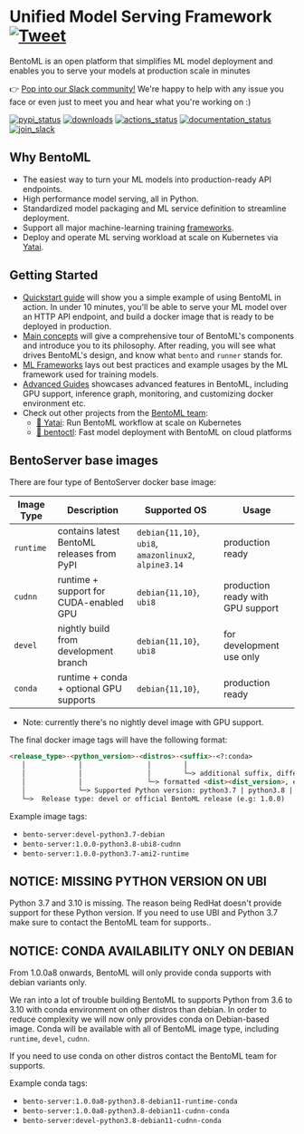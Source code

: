 # Unified Model Serving Framework  [![Tweet](https://img.shields.io/twitter/url/http/shields.io.svg?style=social)](https://twitter.com/intent/tweet?text=BentoML:%20The%20Unified%20Model%20Serving%20Framework%20&url=https://github.com/bentoml&via=bentomlai&hashtags=mlops,bentoml)

BentoML is an open platform that simplifies ML model deployment and enables you to serve your models at production scale in minutes

👉 [Pop into our Slack community!](https://l.linklyhq.com/l/ktOu) We're happy to help with any issue you face or even just to meet you and hear what you're working on :)

[![pypi_status](https://img.shields.io/pypi/v/bentoml.svg)](https://pypi.org/project/BentoML)
[![downloads](https://pepy.tech/badge/bentoml)](https://pepy.tech/project/bentoml)
[![actions_status](https://github.com/bentoml/bentoml/workflows/BentoML-CI/badge.svg)](https://github.com/bentoml/bentoml/actions)
[![documentation_status](https://readthedocs.org/projects/bentoml/badge/?version=latest)](https://docs.bentoml.org/)
[![join_slack](https://badgen.net/badge/Join/BentoML%20Slack/cyan?icon=slack)](https://join.slack.bentoml.org)


## Why BentoML ##

- The easiest way to turn your ML models into production-ready API endpoints.
- High performance model serving, all in Python.
- Standardized model packaging and ML service definition to streamline deployment.
- Support all major machine-learning training [frameworks](https://docs.bentoml.org/en/latest/frameworks/index.html).
- Deploy and operate ML serving workload at scale on Kubernetes via [Yatai](https://github.com/bentoml/yatai).

## Getting Started ##

- [Quickstart guide](https://docs.bentoml.org/en/latest/quickstart.html) will show you a simple example of using BentoML in action. In under 10 minutes, you'll be able to serve your ML model over an HTTP API endpoint, and build a docker image that is ready to be deployed in production.
- [Main concepts](https://docs.bentoml.org/en/latest/concepts/index.html) will give a comprehensive tour of BentoML's components and introduce you to its philosophy. After reading, you will see what drives BentoML's design, and know what `bento` and `runner` stands for.
- [ML Frameworks](https://docs.bentoml.org/en/latest/frameworks/index.html) lays out best practices and example usages by the ML framework used for training models.
- [Advanced Guides](https://docs.bentoml.org/en/latest/guides/index.html) showcases advanced features in BentoML, including GPU support, inference graph, monitoring, and customizing docker environment etc.
- Check out other projects from the [BentoML team](https://github.com/bentoml):
  - [🦄️ Yatai](https://github.com/bentoml/yatai): Run BentoML workflow at scale on Kubernetes
  - [🚀 bentoctl](https://github.com/bentoml/bentoctl): Fast model deployment with BentoML on cloud platforms


## BentoServer base images

There are four type of BentoServer docker base image:

| Image Type | Description                                | Supported OS                                          | Usage                             |
|------------|--------------------------------------------|-------------------------------------------------------|-----------------------------------|
| `runtime`  | contains latest BentoML releases from PyPI | `debian{11,10}`, `ubi8`, `amazonlinux2`, `alpine3.14` | production ready                  |
| `cudnn`    | runtime + support for CUDA-enabled GPU     | `debian{11,10}`, `ubi8`                               | production ready with GPU support |
| `devel`    | nightly build from development branch      | `debian{11,10}`, `ubi8`                               | for development use only          |
| `conda`    | runtime + conda + optional GPU supports    | `debian{11,10}`,                                      | production ready                  |

* Note: currently there's no nightly devel image with GPU support.

The final docker image tags will have the following format:

```markdown
<release_type>-<python_version>-<distros>-<suffix>-<?:conda>
   │             │                │        │
   │             │                │        └─> additional suffix, differentiate runtime and cudnn releases
   │             │                └─> formatted <dist><dist_version>, e.g: ami2, debian, ubi7
   │             └─> Supported Python version: python3.7 | python3.8 | python3.9
   └─>  Release type: devel or official BentoML release (e.g: 1.0.0)
```

Example image tags:
- `bento-server:devel-python3.7-debian`
- `bento-server:1.0.0-python3.8-ubi8-cudnn`
- `bento-server:1.0.0-python3.7-ami2-runtime`

## NOTICE: MISSING PYTHON VERSION ON UBI

Python 3.7 and 3.10 is missing. The reason being RedHat doesn't provide support for these Python version.
If you need to use UBI and Python 3.7 make sure to contact the BentoML team for supports..

## NOTICE: CONDA AVAILABILITY ONLY ON DEBIAN

From 1.0.0a8 onwards, BentoML will only provide conda supports with debian variants only.

We ran into a lot of trouble building BentoML to supports Python from 3.6 to 3.10 with conda environment on other distros than debian. In order to reduce 
complexity we will now only provides conda on Debian-based image. Conda will be available with all of BentoML image type, including `runtime`, `devel`, `cudnn`. 

If you need to use conda on other distros contact the BentoML team for supports.

Example conda tags:
- `bento-server:1.0.0a8-python3.8-debian11-runtime-conda`
- `bento-server:1.0.0a8-python3.8-debian11-cudnn-conda`
- `bento-server:devel-python3.8-debian11-cudnn-conda`
